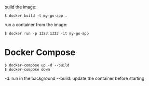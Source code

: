 build the image:
```
$ docker build -t my-go-app .
```

run a container from the image:
```
$ docker run -p 1323:1323 -it my-go-app
```

# Docker Compose


```
$ docker-compose up -d --build
$ docker-compose down
```

-d: run in the background
--build: update the container before starting